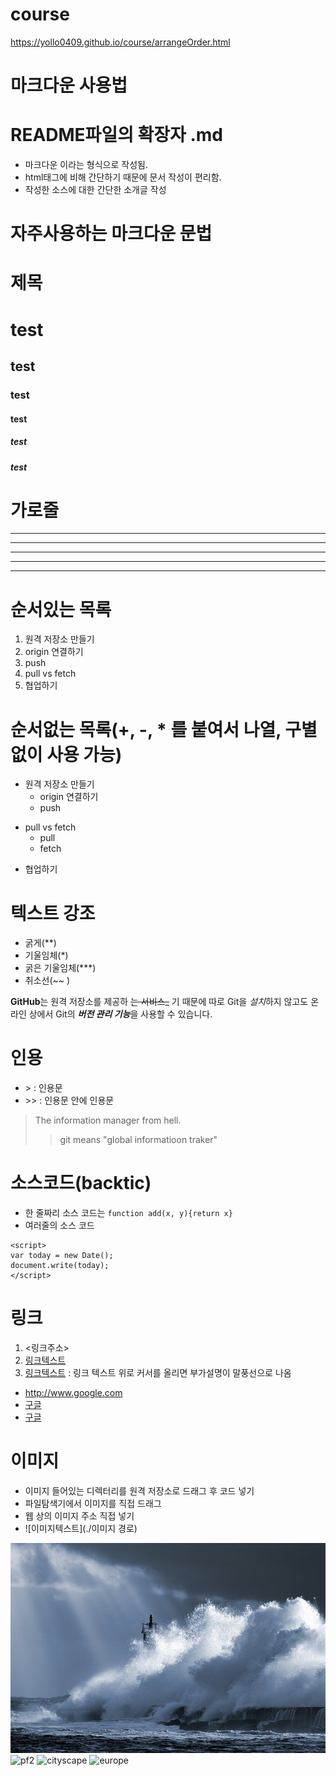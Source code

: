 # course
https://yollo0409.github.io/course/arrangeOrder.html

# 마크다운 사용법

# README파일의 확장자 .md 
- 마크다운 이라는 형식으로 작성됨.
- html태그에 비해 간단하기 때문에 문서 작성이 편리함.
- 작성한 소스에 대한 간단한 소개글 작성

# 자주사용하는 마크다운 문법


# 제목
# test
## test
### test
#### test
##### test
##### test

# 가로줄
---
------
***
******
* * *

# 순서있는 목록
1. 원격 저장소 만들기
2. origin 연결하기
3. push
4. pull vs fetch
5. 협업하기


# 순서없는 목록(+, -, * 를 붙여서 나열, 구별없이 사용 가능)
- 원격 저장소 만들기
  - origin 연결하기
  - push
+ pull vs fetch
  * pull
  * fetch
- 협업하기

# 텍스트 강조
- 굵게(**)
- 기울임체(*)
- 굵은 기울임체(***)
- 취소선(~~ )

**GitHub**는  원격 저장소를 제공하  ~~는 서비스_~~ 기 때문에
따로 Git을 *설치*하지 않고도
온라인 상에서 Git의 ***버전 관리 기능***을 사용할 수 있습니다.

# 인용
- &gt;  : 인용문
- &gt;&gt;  : 인용문 안에 인용문

> The information manager from hell.
>> git means "global informatioon traker"

# 소스코드(backtic)
- 한 줄짜리 소스 코드는 `function add(x, y){return x}`
- 여러줄의 소스 코드
```
<script>
var today = new Date();
document.write(today);
</script>
```

# 링크
1. <링크주소> 
2. [링크텍스트](링크주소) 
4. [링크텍스트](링크주소, "부가 설명")  : 링크 텍스트 위로 커서를 올리면 부가설명이 말풍선으로 나옴

- <http://www.google.com>
- [구글](http://www.google.com)
- [구글](http://www.google.com, "검색 사이트")

# 이미지
- 이미지 들어있는 디렉터리를 원격 저장소로 드래그 후 코드 넣기
- 파일탐색기에서 이미지를 직접 드래그
- 웹 상의 이미지 주소 직접 넣기
- ![이미지텍스트](./이미지 경로)

![storm](./images/storm.jpg)
![pf2](https://user-images.githubusercontent.com/56223139/165875437-2ec80b22-6709-44b5-9e67-e60758663dfb.png)
![cityscape](https://cdn.pixabay.com/photo/2022/03/27/15/03/cityscape-7095358_960_720.jpg)
![europe](https://cdn.pixabay.com/photo/2018/08/31/03/26/europe-3643773_960_720.jpg)
